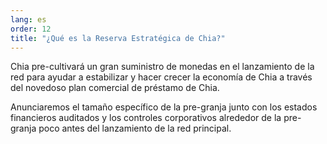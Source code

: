 ```yaml
---
lang: es
order: 12
title: "¿Qué es la Reserva Estratégica de Chia?"
---
```


Chia pre-cultivará un gran suministro de monedas en el lanzamiento de la red para ayudar a estabilizar y hacer crecer la economía de Chia a través del novedoso plan comercial de préstamo de Chia.

Anunciaremos el tamaño específico de la pre-granja junto con los estados financieros auditados y los controles corporativos alrededor de la pre-granja poco antes del lanzamiento de la red principal.
